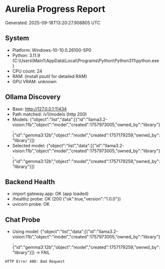 # Aurelia Progress Report
Generated: 2025-09-18T13:20:27.908805 UTC

## System
- Platform: Windows-10-10.0.26100-SP0
- Python: 3.11.9 (C:\Users\Main1\AppData\Local\Programs\Python\Python311\python.exe)
- CPU count: 24
- RAM: (install psutil for detailed RAM)
- GPU VRAM: unknown

## Ollama Discovery
- Base: http://127.0.0.1:11434
- Path matched: /v1/models (http 200)
- Models: {"object":"list","data":[{"id":"llama3.2-vision:11b","object":"model","created":1757973005,"owned_by":"library"},{"id":"gemma3:12b","object":"model","created":1757179259,"owned_by":"library"}]}
- Selected model: {"object":"list","data":[{"id":"llama3.2-vision:11b","object":"model","created":1757973005,"owned_by":"library"},{"id":"gemma3:12b","object":"model","created":1757179259,"owned_by":"library"}]}

## Backend Health
- import gateway.app: OK (app loaded)
- /healthz probe: OK (200 {"ok":true,"version":"1.0.0"})
- uvicorn probe: OK

## Chat Probe
- Using model: {"object":"list","data":[{"id":"llama3.2-vision:11b","object":"model","created":1757973005,"owned_by":"library"},{"id":"gemma3:12b","object":"model","created":1757179259,"owned_by":"library"}]} -> FAIL
```
HTTP Error 400: Bad Request
```